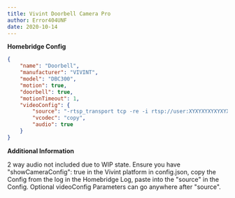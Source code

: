```yaml
---
title: Vivint Doorbell Camera Pro
author: Error404UNF
date: 2020-10-14
---
```

**Homebridge Config**

```json
{
	"name": "Doorbell",
	"manufacturer": "VIVINT",
	"model": "DBC300",
	"motion": true,
	"doorbell": true,
	"motionTimeout": 1,
	"videoConfig": {
		"source": "-rtsp_transport tcp -re -i rtsp://user:XYXYXYXYXYXYXYXYXYXYXYX@10.10.10.10:0000/Video-00",
		"vcodec": "copy",
		"audio": true
	}
}
```

**Additional Information**

2 way audio not included due to WIP state. Ensure you have "showCameraConfig": true in the Vivint platform in config.json, copy the Config from the log in the Homebridge Log, paste into the "source" in the Config. Optional videoConfig Parameters can go anywhere after "source".
